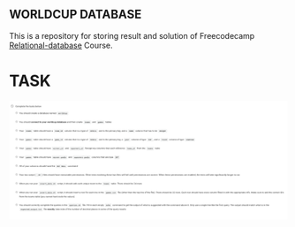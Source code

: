 ## WORLDCUP DATABASE

This is a repository for storing result and solution of Freecodecamp [Relational-database](https://www.freecodecamp.org/learn/relational-database/) Course.


# TASK
![task](/worldcup_database/task.png)

